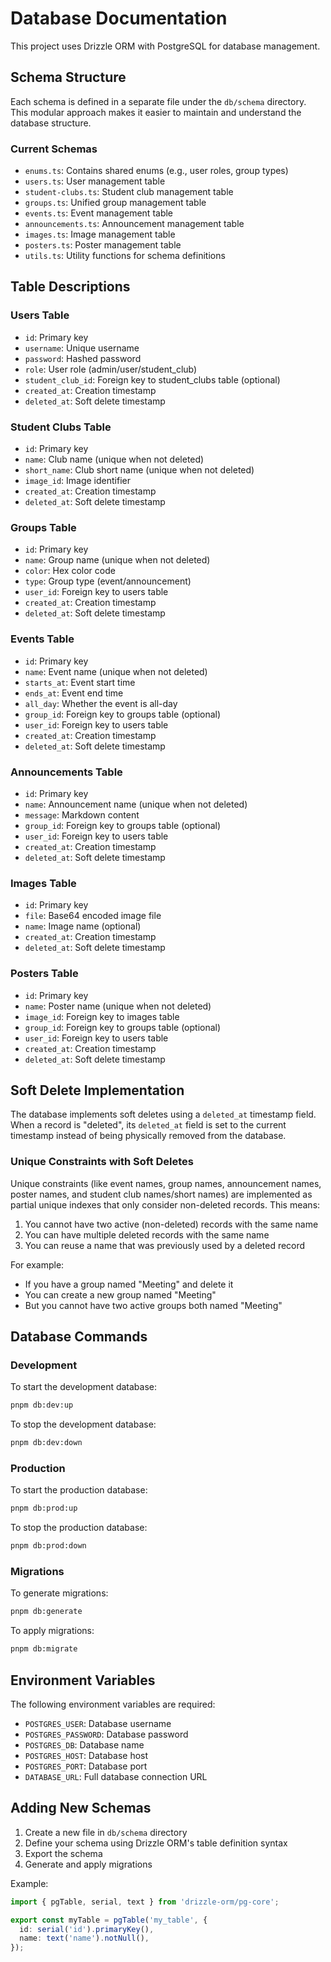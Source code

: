 # Database Documentation

This project uses Drizzle ORM with PostgreSQL for database management.

## Schema Structure

Each schema is defined in a separate file under the `db/schema` directory. This modular approach makes it easier to maintain and understand the database structure.

### Current Schemas

- `enums.ts`: Contains shared enums (e.g., user roles, group types)
- `users.ts`: User management table
- `student-clubs.ts`: Student club management table
- `groups.ts`: Unified group management table
- `events.ts`: Event management table
- `announcements.ts`: Announcement management table
- `images.ts`: Image management table
- `posters.ts`: Poster management table
- `utils.ts`: Utility functions for schema definitions

## Table Descriptions

### Users Table
- `id`: Primary key
- `username`: Unique username
- `password`: Hashed password
- `role`: User role (admin/user/student_club)
- `student_club_id`: Foreign key to student_clubs table (optional)
- `created_at`: Creation timestamp
- `deleted_at`: Soft delete timestamp

### Student Clubs Table
- `id`: Primary key
- `name`: Club name (unique when not deleted)
- `short_name`: Club short name (unique when not deleted)
- `image_id`: Image identifier
- `created_at`: Creation timestamp
- `deleted_at`: Soft delete timestamp

### Groups Table
- `id`: Primary key
- `name`: Group name (unique when not deleted)
- `color`: Hex color code
- `type`: Group type (event/announcement)
- `user_id`: Foreign key to users table
- `created_at`: Creation timestamp
- `deleted_at`: Soft delete timestamp

### Events Table
- `id`: Primary key
- `name`: Event name (unique when not deleted)
- `starts_at`: Event start time
- `ends_at`: Event end time
- `all_day`: Whether the event is all-day
- `group_id`: Foreign key to groups table (optional)
- `user_id`: Foreign key to users table
- `created_at`: Creation timestamp
- `deleted_at`: Soft delete timestamp

### Announcements Table
- `id`: Primary key
- `name`: Announcement name (unique when not deleted)
- `message`: Markdown content
- `group_id`: Foreign key to groups table (optional)
- `user_id`: Foreign key to users table
- `created_at`: Creation timestamp
- `deleted_at`: Soft delete timestamp

### Images Table
- `id`: Primary key
- `file`: Base64 encoded image file
- `name`: Image name (optional)
- `created_at`: Creation timestamp
- `deleted_at`: Soft delete timestamp

### Posters Table
- `id`: Primary key
- `name`: Poster name (unique when not deleted)
- `image_id`: Foreign key to images table
- `group_id`: Foreign key to groups table (optional)
- `user_id`: Foreign key to users table
- `created_at`: Creation timestamp
- `deleted_at`: Soft delete timestamp

## Soft Delete Implementation

The database implements soft deletes using a `deleted_at` timestamp field. When a record is "deleted", its `deleted_at` field is set to the current timestamp instead of being physically removed from the database.

### Unique Constraints with Soft Deletes

Unique constraints (like event names, group names, announcement names, poster names, and student club names/short names) are implemented as partial unique indexes that only consider non-deleted records. This means:

1. You cannot have two active (non-deleted) records with the same name
2. You can have multiple deleted records with the same name
3. You can reuse a name that was previously used by a deleted record

For example:
- If you have a group named "Meeting" and delete it
- You can create a new group named "Meeting"
- But you cannot have two active groups both named "Meeting"

## Database Commands

### Development

To start the development database:
```bash
pnpm db:dev:up
```

To stop the development database:
```bash
pnpm db:dev:down
```

### Production

To start the production database:
```bash
pnpm db:prod:up
```

To stop the production database:
```bash
pnpm db:prod:down
```

### Migrations

To generate migrations:
```bash
pnpm db:generate
```

To apply migrations:
```bash
pnpm db:migrate
```

## Environment Variables

The following environment variables are required:

- `POSTGRES_USER`: Database username
- `POSTGRES_PASSWORD`: Database password
- `POSTGRES_DB`: Database name
- `POSTGRES_HOST`: Database host
- `POSTGRES_PORT`: Database port
- `DATABASE_URL`: Full database connection URL

## Adding New Schemas

1. Create a new file in `db/schema` directory
2. Define your schema using Drizzle ORM's table definition syntax
3. Export the schema
4. Generate and apply migrations

Example:
```typescript
import { pgTable, serial, text } from 'drizzle-orm/pg-core';

export const myTable = pgTable('my_table', {
  id: serial('id').primaryKey(),
  name: text('name').notNull(),
});
``` 